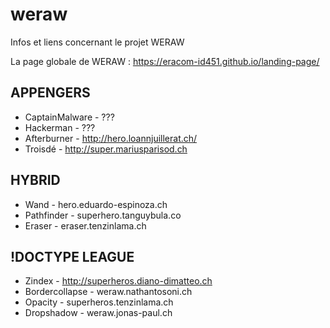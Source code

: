 # weraw

Infos et liens concernant le projet WERAW

La page globale de WERAW : https://eracom-id451.github.io/landing-page/

## APPENGERS

- CaptainMalware - ???
- Hackerman - ???
- Afterburner - http://hero.loannjuillerat.ch/
- Troisdé - http://super.mariusparisod.ch

## HYBRID

- Wand - hero.eduardo-espinoza.ch
- Pathfinder - superhero.tanguybula.co
- Eraser - eraser.tenzinlama.ch

## !DOCTYPE LEAGUE

- Zindex - http://superheros.diano-dimatteo.ch
- Bordercollapse - weraw.nathantosoni.ch
- Opacity - superheros.tenzinlama.ch
- Dropshadow - weraw.jonas-paul.ch

